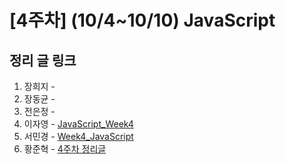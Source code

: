 # [4주차] (10/4~10/10) JavaScript

## 정리 글 링크

1. 장희지 - 
2. 장동균 - 
3. 전은정 - 
4. 이자영 - [JavaScript_Week4](https://99neozone.tistory.com/5)
5. 서민경 - [Week4_JavaScript](https://min1307.tistory.com/23)
6. 황준혁 - [4주차 정리글](https://strawji.tistory.com/7)
